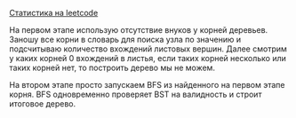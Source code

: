 [Статистика на leetcode](https://leetcode.com/problems/merge-bsts-to-create-single-bst/submissions/939397422/)

На первом этапе использую отсутствие внуков у корней деревьев. Заношу все корни в словарь для поиска узла по значению и подсчитываю количество вхождений листовых вершин. Далее смотрим у каких корней 0 вхождений в листья, если таких корней несколько или таких корней нет, то построить дерево мы не можем.

На втором этапе просто запускаем BFS из найденного на первом этапе корня. BFS одновременно проверяет BST на валидность и строит итоговое дерево.